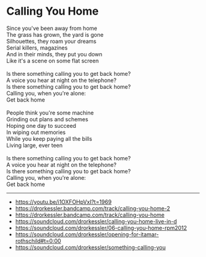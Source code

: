 # Calling You Home

Since you've been away from home\
The grass has grown, the yard is gone\
Silhouettes, they roam your dreams\
Serial killers, magazines\
And in their minds, they put you down\
Like it's a scene on some flat screen\
\
Is there something calling you to get back home?\
A voice you hear at night on the telephone?\
Is there something calling you to get back home?\
Calling you, when you're alone:\
Get back home\
\
People think you're some machine\
Grinding out plans and schemes\
Hoping one day to succeed\
In wiping out memories\
While you keep paying all the bills\
Living large, ever teen\
\
Is there something calling you to get back home?\
A voice you hear at night on the telephone?\
Is there something calling you to get back home?\
Calling you, when you're alone:\
Get back home

---
- https://youtu.be/i1OXFOHpVxI?t=1969
- https://drorkessler.bandcamp.com/track/calling-you-home-2
- https://drorkessler.bandcamp.com/track/calling-you-home
- https://soundcloud.com/drorkessler/calling-you-home-live-in-d
- https://soundcloud.com/drorkessler/06-calling-you-home-rpm2012
- https://soundcloud.com/drorkessler/opening-for-itamar-rothschild#t=0:00
- https://soundcloud.com/drorkessler/something-calling-you
